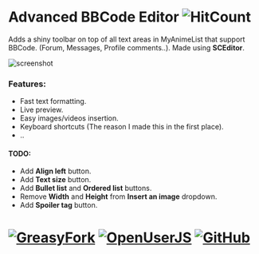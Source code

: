 # Advanced BBCode Editor ![HitCount][hc]
Adds a shiny toolbar on top of all text areas in MyAnimeList that support BBCode. (Forum, Messages, Profile comments..). Made using **SCEditor**.

![screenshot][1]

### Features:
  * Fast text formatting.
  * Live preview.
  * Easy images/videos insertion.
  * Keyboard shortcuts (The reason I made this in the first place).
  * ..

#### TODO:
  * Add **Align left** button.
  * Add **Text size** button.
  * Add **Bullet list** and **Ordered list** buttons.
  * Remove **Width** and **Height** from **Insert an image** dropdown.
  * Add **Spoiler tag** button.

# [![GreasyFork][b1]][l1] [![OpenUserJS][b2]][l2] [![GitHub][b3]][l3]


  [1]: https://github.com/Skqnder/userscripts-collection/raw/master/MyAnimeList%20Advanced%20BBCode%20Editor/screenshot.png

  [hc]: http://hits.dwyl.io/skqnder/userscripts-collection/tree/master/MyAnimeList%20Advanced%20BBCode%20Editor.svg
  [b1]: https://img.shields.io/badge/Install-GreasyFork-red.svg?longCache=true&style=for-the-badge&
  [b2]: https://img.shields.io/badge/Install-OpenUserJS-blue.svg?longCache=true&style=for-the-badge
  [b3]: https://img.shields.io/badge/Install-GitHub-lightgrey.svg?longCache=true&style=for-the-badge

  [l1]: https://greasyfork.org/en/scripts/370335-myanimelist-advanced-bbcode-editor
  [l2]: https://openuserjs.org/scripts/eskander/[MyAnimeList]_Advanced_BBCode_Editor
  [l3]: https://github.com/skqnder/userscripts-collection/raw/master/MyAnimeList%20Advanced%20BBCode%20Editor/advanced_bbcode_editor.user.js

